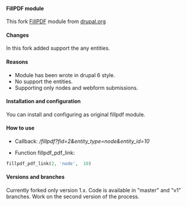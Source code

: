 #### FillPDF module
This fork [FillPDF](https://drupal.org/project/fillpdf) module from [drupal.org](https://drupal.org)

#### Changes
In this fork added support the any entities.

#### Reasons
* Module has been wrote in drupal 6 style. 
* No support the entities.
* Supporting only nodes and webform submissions.

#### Installation and configuration
You can install and configuring as original fillpdf module.

#### How to use
* Callback:
_/fillpdf?fid=2&entity_type=node&entity_id=10_

* Function fillpdf_pdf_link:
```php
fillpdf_pdf_link(2, 'node',  10)
```

#### Versions and branches
Currently forked only version 1.x.
Code is available in "master" and "v1" branches.
Work on the second version of the process.
